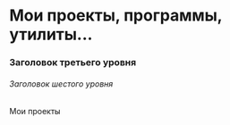 # Мои проекты, программы, утилиты...

### Заголовок третьего уровня ###

###### Заголовок шестого уровня ######
Мои проекты
